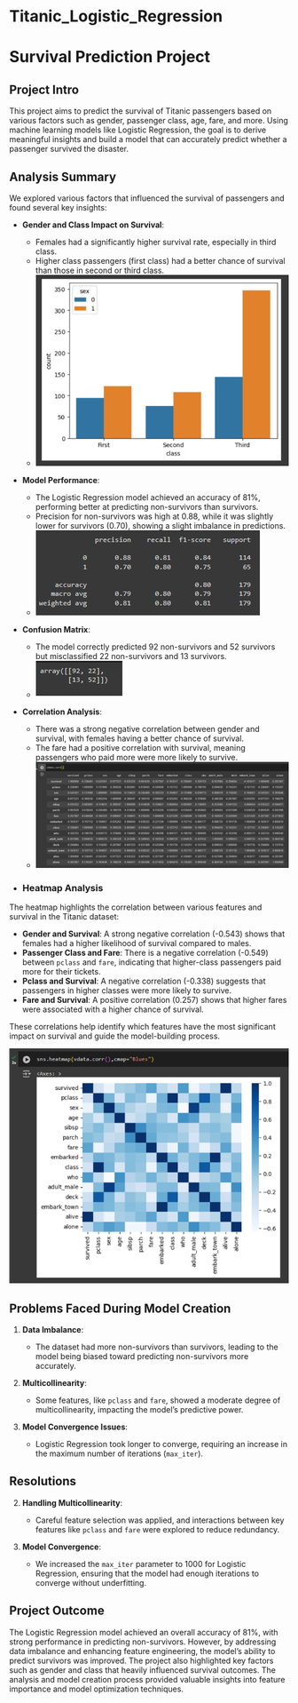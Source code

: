 # Titanic_Logistic_Regression
# Survival Prediction Project

## Project Intro

This project aims to predict the survival of Titanic passengers based on various factors such as gender, passenger class, age, fare, and more. Using machine learning models like Logistic Regression, the goal is to derive meaningful insights and build a model that can accurately predict whether a passenger survived the disaster.

## Analysis Summary

We explored various factors that influenced the survival of passengers and found several key insights:

- **Gender and Class Impact on Survival**: 
    - Females had a significantly higher survival rate, especially in third class.
    - Higher class passengers (first class) had a better chance of survival than those in second or third class.
    - ![Gender and Class Impact](https://github.com/gursimran8/Titanic_Logistic_Regression/blob/main/Images/Barplot_gender~class~survival.png)

- **Model Performance**: 
    - The Logistic Regression model achieved an accuracy of 81%, performing better at predicting non-survivors than survivors.
    - Precision for non-survivors was high at 0.88, while it was slightly lower for survivors (0.70), showing a slight imbalance in predictions.
    - ![Classification Report](https://github.com/gursimran8/Titanic_Logistic_Regression/blob/main/Images/Classification%20Report.png)

- **Confusion Matrix**: 
    - The model correctly predicted 92 non-survivors and 52 survivors but misclassified 22 non-survivors and 13 survivors.
    - ![Confusion Matrix](https://github.com/gursimran8/Titanic_Logistic_Regression/blob/main/Images/Confusion%20Matrix.png)

- **Correlation Analysis**: 
    - There was a strong negative correlation between gender and survival, with females having a better chance of survival.
    - The fare had a positive correlation with survival, meaning passengers who paid more were more likely to survive.
    - ![Correlation Heatmap](https://github.com/gursimran8/Titanic_Logistic_Regression/blob/main/Images/Correlation%20after%20label_encoding.png)
 
- ### Heatmap Analysis

The heatmap highlights the correlation between various features and survival in the Titanic dataset:

- **Gender and Survival**: A strong negative correlation (-0.543) shows that females had a higher likelihood of survival compared to males.
- **Passenger Class and Fare**: There is a negative correlation (-0.549) between `pclass` and `fare`, indicating that higher-class passengers paid more for their tickets.
- **Pclass and Survival**: A negative correlation (-0.338) suggests that passengers in higher classes were more likely to survive.
- **Fare and Survival**: A positive correlation (0.257) shows that higher fares were associated with a higher chance of survival.

These correlations help identify which features have the most significant impact on survival and guide the model-building process.

![Heatmap](https://github.com/gursimran8/Titanic_Logistic_Regression/blob/main/Images/Heat%20map.png)

## Problems Faced During Model Creation

1. **Data Imbalance**:
    - The dataset had more non-survivors than survivors, leading to the model being biased toward predicting non-survivors more accurately.

2. **Multicollinearity**:
    - Some features, like `pclass` and `fare`, showed a moderate degree of multicollinearity, impacting the model’s predictive power.

3. **Model Convergence Issues**:
    - Logistic Regression took longer to converge, requiring an increase in the maximum number of iterations (`max_iter`).

## Resolutions

2. **Handling Multicollinearity**:
    - Careful feature selection was applied, and interactions between key features like `pclass` and `fare` were explored to reduce redundancy.

3. **Model Convergence**:
    - We increased the `max_iter` parameter to 1000 for Logistic Regression, ensuring that the model had enough iterations to converge without underfitting.

## Project Outcome

The Logistic Regression model achieved an overall accuracy of 81%, with strong performance in predicting non-survivors. However, by addressing data imbalance and enhancing feature engineering, the model’s ability to predict survivors was improved. The project also highlighted key factors such as gender and class that heavily influenced survival outcomes. The analysis and model creation process provided valuable insights into feature importance and model optimization techniques.


